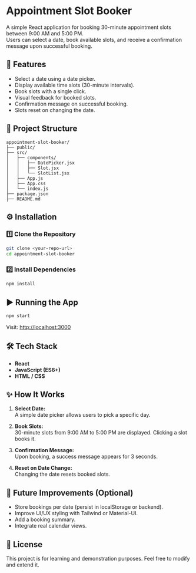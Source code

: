 # Appointment Slot Booker

A simple React application for booking 30-minute appointment slots between 9:00 AM and 5:00 PM.  
Users can select a date, book available slots, and receive a confirmation message upon successful booking.

## 🚀 Features
- Select a date using a date picker.
- Display available time slots (30-minute intervals).
- Book slots with a single click.
- Visual feedback for booked slots.
- Confirmation message on successful booking.
- Slots reset on changing the date.

## 📂 Project Structure
```
appointment-slot-booker/
├── public/
├── src/
│   ├── components/
│   │   ├── DatePicker.jsx
│   │   ├── Slot.jsx
│   │   └── SlotList.jsx
│   ├── App.js
│   ├── App.css
│   └── index.js
├── package.json
├── README.md
```

## ⚙️ Installation

### 1️⃣ Clone the Repository
```bash
git clone <your-repo-url>
cd appointment-slot-booker
```

### 2️⃣ Install Dependencies
```bash
npm install
```

## ▶️ Running the App
```bash
npm start
```
Visit: [http://localhost:3000](http://localhost:3000)

## 🛠️ Tech Stack
- **React**
- **JavaScript (ES6+)**
- **HTML / CSS**

## ✨ How It Works
1. **Select Date:**  
   A simple date picker allows users to pick a specific day.

2. **Book Slots:**  
   30-minute slots from 9:00 AM to 5:00 PM are displayed. Clicking a slot books it.

3. **Confirmation Message:**  
   Upon booking, a success message appears for 3 seconds.

4. **Reset on Date Change:**  
   Changing the date resets booked slots.

## 📌 Future Improvements (Optional)
- Store bookings per date (persist in localStorage or backend).
- Improve UI/UX styling with Tailwind or Material-UI.
- Add a booking summary.
- Integrate real calendar views.

## 📄 License
This project is for learning and demonstration purposes. Feel free to modify and extend it.
